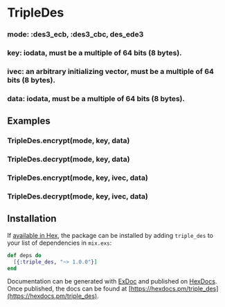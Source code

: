 # TripleDes

  ### mode: :des3_ecb, :des3_cbc, des_ede3
  ### key: iodata, must be a multiple of 64 bits (8 bytes).
  ### ivec: an arbitrary initializing vector, must be a multiple of 64 bits (8 bytes).
  ### data: iodata, must be a multiple of 64 bits (8 bytes).


  ## Examples
  ### TripleDes.encrypt(mode, key, data)
  ### TripleDes.decrypt(mode, key, data)
  ### TripleDes.encrypt(mode, key, ivec, data)
  ### TripleDes.decrypt(mode, key, ivec, data)

## Installation

If [available in Hex](https://hex.pm/docs/publish), the package can be installed
by adding `triple_des` to your list of dependencies in `mix.exs`:

```elixir
def deps do
  [{:triple_des, "~> 1.0.0"}]
end
```

Documentation can be generated with [ExDoc](https://github.com/elixir-lang/ex_doc)
and published on [HexDocs](https://hexdocs.pm). Once published, the docs can
be found at [https://hexdocs.pm/triple_des](https://hexdocs.pm/triple_des).

